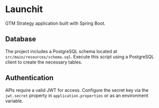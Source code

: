 # Launchit
GTM Strategy application built with Spring Boot.

## Database

The project includes a PostgreSQL schema located at `src/main/resources/schema.sql`.
Execute this script using a PostgreSQL client to create the necessary tables.

## Authentication

APIs require a valid JWT for access. Configure the secret key via the
`jwt.secret` property in `application.properties` or as an environment
variable.
